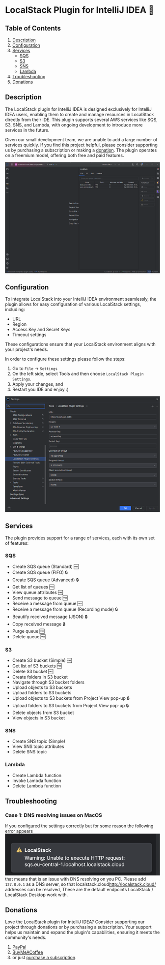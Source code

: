 # LocalStack Plugin for IntelliJ IDEA 🚀
## Table of Contents
1. [Description](#description)
2. [Configuration](#configuration)
3. [Services](#services)
    - [SQS](#sqs)
    - [S3](#s3)
    - [SNS](#sns)
    - [Lambda](#lambda)
4. [Troubleshooting](#troubleshooting)
5. [Donations](#donations)

## Description
The LocalStack plugin for IntelliJ IDEA is designed exclusively for IntelliJ IDEA users, enabling them to create and 
manage resources in LocalStack directly from their IDE. This plugin supports several AWS services like SQS, S3, SNS, 
and Lambda, with ongoing development to introduce more services in the future. 

Given our small development team, we are unable to add a large number of services quickly. If you find this project 
helpful, please consider supporting us by purchasing a subscription or making a [donation](#donations). The plugin operates on a 
freemium model, offering both free and paid features.

![test](./images/plugin_general.png)

## Configuration
To integrate LocalStack into your IntelliJ IDEA environment seamlessly, the plugin allows for easy configuration 
of various LocalStack settings, including:
- URL
- Region
- Access Key and Secret Keys
- Timeout settings

These configurations ensure that your LocalStack environment aligns with your project's needs.

In order to configure these settings please follow the steps:
1. Go to `File` -> `Settings`
2. On the left side, select Tools and then choose `LocalStack Plugin Settings`.
3. Apply your changes, and
4. Restart you IDE and enjoy :)

![test](./images/configuration.png)

## Services
The plugin provides support for a range of services, each with its own set of features:

### SQS
- Create SQS queue (Standard) 🆓
- Create SQS queue (FIFO) 🔒
- Create SQS queue (Advanced) 🔒
- Get list of queues 🆓
- View queue attributes 🆓
- Send message to queue 🆓
- Receive a message from queue 🆓
- Receive a message from queue (Recording mode) 🔒
- Beautify received message (JSON) 🔒
- Copy received message 🔒
- Purge queue 🆓
- Delete queue 🆓

### S3
- Create S3 bucket (Simple) 🆓
- Get list of S3 buckets 🆓
- Delete S3 bucket 🆓
- Create folders in S3 bucket
- Navigate through S3 bucket folders
- Upload objects to S3 buckets
- Upload folders to S3 buckets
- Upload objects to S3 buckets from Project View pop-up 🔒
- Upload folders to S3 buckets from Project View pop-up 🔒
- Delete objects from S3 bucket
- View objects in S3 bucket

### SNS
- Create SNS topic (Simple)
- View SNS topic attributes
- Delete SNS topic

### Lambda
- Create Lambda function
- Invoke Lambda function
- Delete Lambda function

## Troubleshooting
### Case 1: DNS resolving issues on MacOS
If you configured the settings correctly but for some reason the following error appears 
![img.png](./images/troubleshoot/dns_resolving.png)
that means that is an issue with DNS resolving on you PC. Please add `127.0.0.1` as a DNS server, so that 
localstack.cloud<http://localstack.cloud/> addresses can be resolved, These are the default endpoints 
LocalStack / LocalStack Desktop work with.

## Donations
Love the LocalStack plugin for IntelliJ IDEA? Consider supporting our project through donations or by purchasing a subscription. Your support helps us maintain and expand the plugin's capabilities, ensuring it meets the community's needs.

1. [PayPal](https://www.paypal.com/donate/?hosted_button_id=Y3KMBWW4WVESS)
2. [BuyMeACoffee](https://www.buymeacoffee.com/dmytro.kozhanov)
3. or just [purchase a subscription](https://plugins.jetbrains.com/plugin/22223-localstack-integrator/pricing#tabs).
